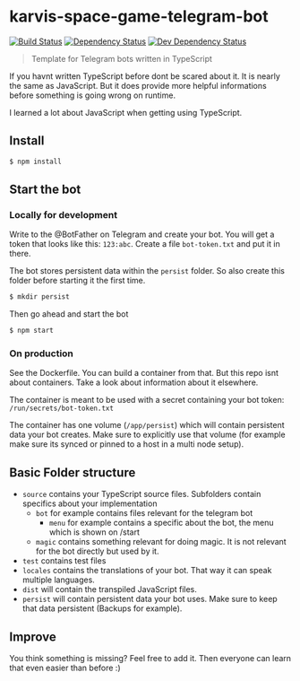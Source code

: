 # karvis-space-game-telegram-bot

[![Build Status](https://travis-ci.com/EdJoPaTo/karvis-space-game-telegram-bot.svg?branch=master)](https://travis-ci.com/EdJoPaTo/karvis-space-game-telegram-bot)
[![Dependency Status](https://david-dm.org/EdJoPaTo/karvis-space-game-telegram-bot/status.svg)](https://david-dm.org/EdJoPaTo/karvis-space-game-telegram-bot)
[![Dev Dependency Status](https://david-dm.org/EdJoPaTo/karvis-space-game-telegram-bot/dev-status.svg)](https://david-dm.org/EdJoPaTo/karvis-space-game-telegram-bot?type=dev)

> Template for Telegram bots written in TypeScript

If you havnt written TypeScript before dont be scared about it.
It is nearly the same as JavaScript.
But it does provide more helpful informations before something is going wrong on runtime.

I learned a lot about JavaScript when getting using TypeScript.


## Install

```sh
$ npm install
```


## Start the bot

### Locally for development

Write to the @BotFather on Telegram and create your bot.
You will get a token that looks like this: `123:abc`.
Create a file `bot-token.txt` and put it in there.

The bot stores persistent data within the `persist` folder.
So also create this folder before starting it the first time.

```sh
$ mkdir persist
```

Then go ahead and start the bot

```sh
$ npm start
```

### On production

See the Dockerfile.
You can build a container from that.
But this repo isnt about containers.
Take a look about information about it elsewhere.

The container is meant to be used with a secret containing your bot token: `/run/secrets/bot-token.txt`

The container has one volume (`/app/persist`) which will contain persistent data your bot creates.
Make sure to explicitly use that volume (for example make sure its synced or pinned to a host in a multi node setup).

## Basic Folder structure

- `source` contains your TypeScript source files. Subfolders contain specifics about your implementation
  - `bot` for example contains files relevant for the telegram bot
    - `menu` for example contains a specific about the bot, the menu which is shown on /start
  - `magic` contains something relevant for doing magic. It is not relevant for the bot directly but used by it.
- `test` contains test files
- `locales` contains the translations of your bot. That way it can speak multiple languages.
- `dist` will contain the transpiled JavaScript files.
- `persist` will contain persistent data your bot uses. Make sure to keep that data persistent (Backups for example).

## Improve

You think something is missing?
Feel free to add it.
Then everyone can learn that even easier than before :)
